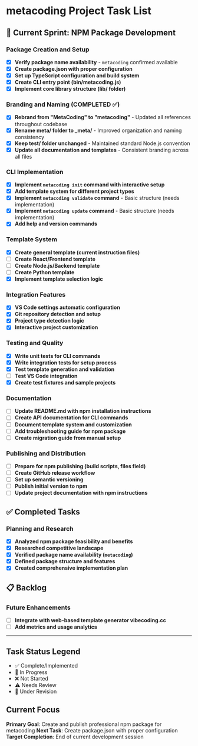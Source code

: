 # metacoding Project Task List

## 🚧 Current Sprint: NPM Package Development

### Package Creation and Setup

- [x] **Verify package name availability** - `metacoding` confirmed available
- [x] **Create package.json with proper configuration**
- [x] **Set up TypeScript configuration and build system**
- [x] **Create CLI entry point (bin/metacoding.js)**
- [x] **Implement core library structure (lib/ folder)**

### Branding and Naming (COMPLETED ✅)

- [x] **Rebrand from "MetaCoding" to "metacoding"** - Updated all references throughout codebase
- [x] **Rename meta/ folder to _meta/**  - Improved organization and naming consistency
- [x] **Keep test/ folder unchanged** - Maintained standard Node.js convention
- [x] **Update all documentation and templates** - Consistent branding across all files

### CLI Implementation

- [x] **Implement `metacoding init` command with interactive setup**
- [x] **Add template system for different project types**
- [x] **Implement `metacoding validate` command** - Basic structure (needs implementation)
- [x] **Implement `metacoding update` command** - Basic structure (needs implementation)
- [x] **Add help and version commands**

### Template System

- [x] **Create general template (current instruction files)**
- [ ] **Create React/Frontend template**
- [ ] **Create Node.js/Backend template**
- [ ] **Create Python template**
- [x] **Implement template selection logic**

### Integration Features

- [x] **VS Code settings automatic configuration**
- [x] **Git repository detection and setup**
- [x] **Project type detection logic**
- [x] **Interactive project customization**

### Testing and Quality

- [x] **Write unit tests for CLI commands**
- [x] **Write integration tests for setup process**
- [x] **Test template generation and validation**
- [ ] **Test VS Code integration**
- [x] **Create test fixtures and sample projects**

### Documentation

- [ ] **Update README.md with npm installation instructions**
- [ ] **Create API documentation for CLI commands**
- [ ] **Document template system and customization**
- [ ] **Add troubleshooting guide for npm package**
- [ ] **Create migration guide from manual setup**

### Publishing and Distribution

- [ ] **Prepare for npm publishing (build scripts, files field)**
- [ ] **Create GitHub release workflow**
- [ ] **Set up semantic versioning**
- [ ] **Publish initial version to npm**
- [ ] **Update project documentation with npm instructions**

## ✅ Completed Tasks

### Planning and Research

- [x] **Analyzed npm package feasibility and benefits**
- [x] **Researched competitive landscape**
- [x] **Verified package name availability (`metacoding`)**
- [x] **Defined package structure and features**
- [x] **Created comprehensive implementation plan**

## 📋 Backlog

### Future Enhancements

- [ ] **Integrate with web-based template generator vibecoding.cc**
- [ ] **Add metrics and usage analytics**

---

## Task Status Legend

- ✅ Complete/Implemented
- 🚧 In Progress
- ❌ Not Started
- ⚠️ Needs Review
- 🔄 Under Revision

## Current Focus

**Primary Goal**: Create and publish professional npm package for metacoding
**Next Task**: Create package.json with proper configuration
**Target Completion**: End of current development session
